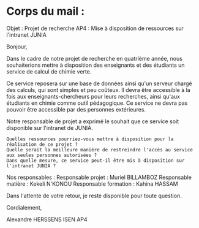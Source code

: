 # Corps du mail :

Objet : Projet de recherche AP4 : Mise à disposition de ressources sur l'intranet JUNIA

Bonjour,

Dans le cadre de notre projet de recherche en quatrième année, nous souhaiterions mettre à disposition des enseignants et des étudiants un service de calcul de chimie verte.

Ce service reposera sur une base de données ainsi qu'un serveur chargé des calculs, qui sont simples et peu coûteux. Il devra être accessible à la fois aux enseignants-chercheurs pour leurs recherches, ainsi qu'aux étudiants en chimie comme outil pédagogique. Ce service ne devra pas pouvoir être accessible par des personnes extérieures.

Notre responsable de projet a exprimé le souhait que ce service soit disponible sur l'intranet de JUNIA.

    Quelles ressources pourriez-vous mettre à disposition pour la réalisation de ce projet ?
    Quelle serait la meilleure manière de restreindre l'accès au service aux seules personnes autorisées ?
    Dans quelle mesure, ce service peut-il être mis à disposition sur l'intranet JUNIA ?

Nos responsables :
    Responsable projet : Muriel BILLAMBOZ
    Responsable matière : Kekeli N'KONOU
    Responsable formation : Kahina HASSAM

Dans l'attente de votre retour, je reste disponible pour toute question.

Cordialement,

Alexandre HERSSENS
ISEN AP4